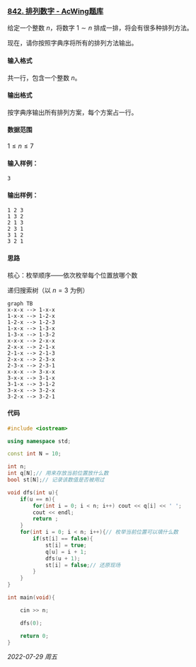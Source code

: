 ### [842. 排列数字 - AcWing题库](https://www.acwing.com/problem/content/844/)

给定一个整数 $n$，将数字 $1\sim n$ 排成一排，将会有很多种排列方法。

现在，请你按照字典序将所有的排列方法输出。

#### 输入格式

共一行，包含一个整数 $n$。

#### 输出格式

按字典序输出所有排列方案，每个方案占一行。

#### 数据范围

$1 \leq n \leq 7$

#### 输入样例：

```
3
```

#### 输出样例：

```
1 2 3
1 3 2
2 1 3
2 3 1
3 1 2
3 2 1
```

#### 思路

核心：枚举顺序——依次枚举每个位置放哪个数

递归搜索树（以 $n = 3$ 为例）

```mermaid
graph TB
x-x-x --> 1-x-x
1-x-x --> 1-2-x
1-2-x --> 1-2-3
1-x-x --> 1-3-x
1-3-x --> 1-3-2
x-x-x --> 2-x-x
2-x-x --> 2-1-x
2-1-x --> 2-1-3
2-x-x --> 2-3-x
2-3-x --> 2-3-1
x-x-x --> 3-x-x
3-x-x --> 3-1-x
3-1-x --> 3-1-2
3-x-x --> 3-2-x
3-2-x --> 3-2-1
```

#### 代码

```cpp
#include <iostream>

using namespace std;

const int N = 10;

int n;
int q[N];// 用来存放当前位置放什么数
bool st[N];// 记录该数值是否被用过

void dfs(int u){
    if(u == n){
        for(int i = 0; i < n; i++) cout << q[i] << ' ';
        cout << endl;
        return ;
    }
    for(int i = 0; i < n; i++){// 枚举当前位置可以填什么数
        if(st[i] == false){
            st[i] = true;
            q[u] = i + 1;
            dfs(u + 1);
            st[i] = false;// 还原现场
        }
    }
}

int main(void){

    cin >> n;

    dfs(0);

    return 0;
}
```




*2022-07-29 周五*